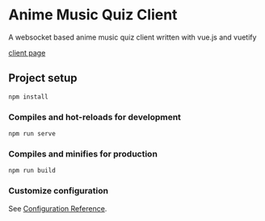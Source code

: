 # Anime Music Quiz Client
A websocket based anime music quiz client written with vue.js and vuetify

[client page](https://xlasercut.github.io/anime-music-quiz/#/)

## Project setup
```
npm install
```

### Compiles and hot-reloads for development
```
npm run serve
```

### Compiles and minifies for production
```
npm run build
```

### Customize configuration
See [Configuration Reference](https://cli.vuejs.org/config/).

